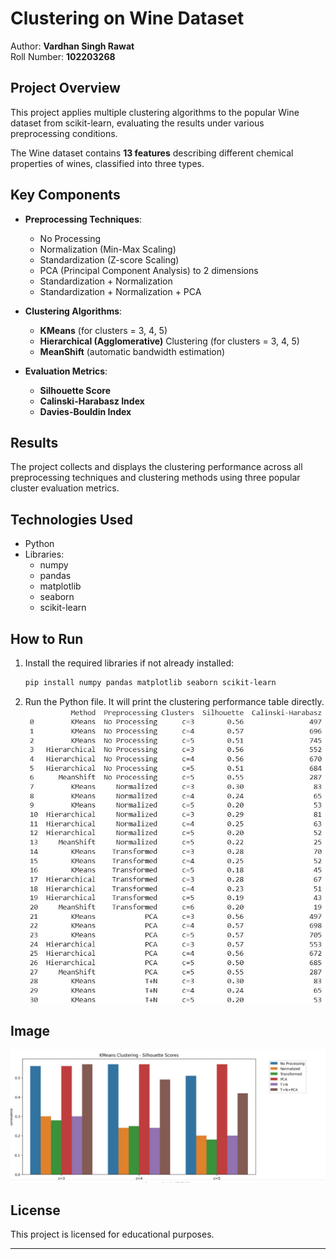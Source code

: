 
# Clustering on Wine Dataset

Author: **Vardhan Singh Rawat**  
Roll Number: **102203268**

## Project Overview

This project applies multiple clustering algorithms to the popular Wine dataset from scikit-learn, evaluating the results under various preprocessing conditions.

The Wine dataset contains **13 features** describing different chemical properties of wines, classified into three types.

## Key Components

- **Preprocessing Techniques**:
  - No Processing
  - Normalization (Min-Max Scaling)
  - Standardization (Z-score Scaling)
  - PCA (Principal Component Analysis) to 2 dimensions
  - Standardization + Normalization
  - Standardization + Normalization + PCA

- **Clustering Algorithms**:
  - **KMeans** (for clusters = 3, 4, 5)
  - **Hierarchical (Agglomerative)** Clustering (for clusters = 3, 4, 5)
  - **MeanShift** (automatic bandwidth estimation)

- **Evaluation Metrics**:
  - **Silhouette Score**
  - **Calinski-Harabasz Index**
  - **Davies-Bouldin Index**

## Results

The project collects and displays the clustering performance across all preprocessing techniques and clustering methods using three popular cluster evaluation metrics.

## Technologies Used

- Python
- Libraries:
  - numpy
  - pandas
  - matplotlib
  - seaborn
  - scikit-learn

## How to Run

1. Install the required libraries if not already installed:
    ```bash
    pip install numpy pandas matplotlib seaborn scikit-learn
    ```

2. Run the Python file. It will print the clustering performance table directly.
![Clustering Result](img.jpg)


## Image
![Clustering Result](clustering_result.jpg)


## License

This project is licensed for educational purposes.

---


